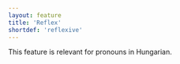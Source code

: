 ```yaml
---
layout: feature
title: 'Reflex'
shortdef: 'reflexive'
---
```


This feature is relevant for pronouns in Hungarian.
<!-- Interlanguage links updated Út zář 29 18:41:00 CEST 2020 -->
